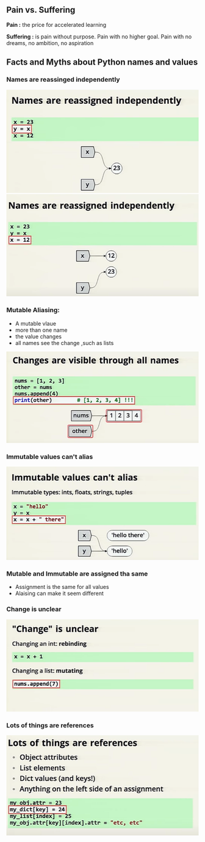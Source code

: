 ## Pain vs. Suffering

**Pain :** the price for accelerated learning

**Suffering :** is pain without purpose. Pain with no higher goal. Pain with no dreams, no ambition, no aspiration

## Facts and Myths about Python names and values



### Names are reassinged independently

![names](./src/3.png)
![names](./src/4.png)

### Mutable Aliasing:

* A mutable vlaue
* more than one name
* the value changes
* all names see the change ,such as lists

![lists](./src/1.png)

### Immutable values can't alias 

![names](./src/5.png)

### Mutable and Immutable are assigned tha same 
* Assignment is the same for all values 
* Alaising can make it seem different 

### Change is unclear 

![names](./src/6.png)

### Lots of things are references

![names](./src/7.png)